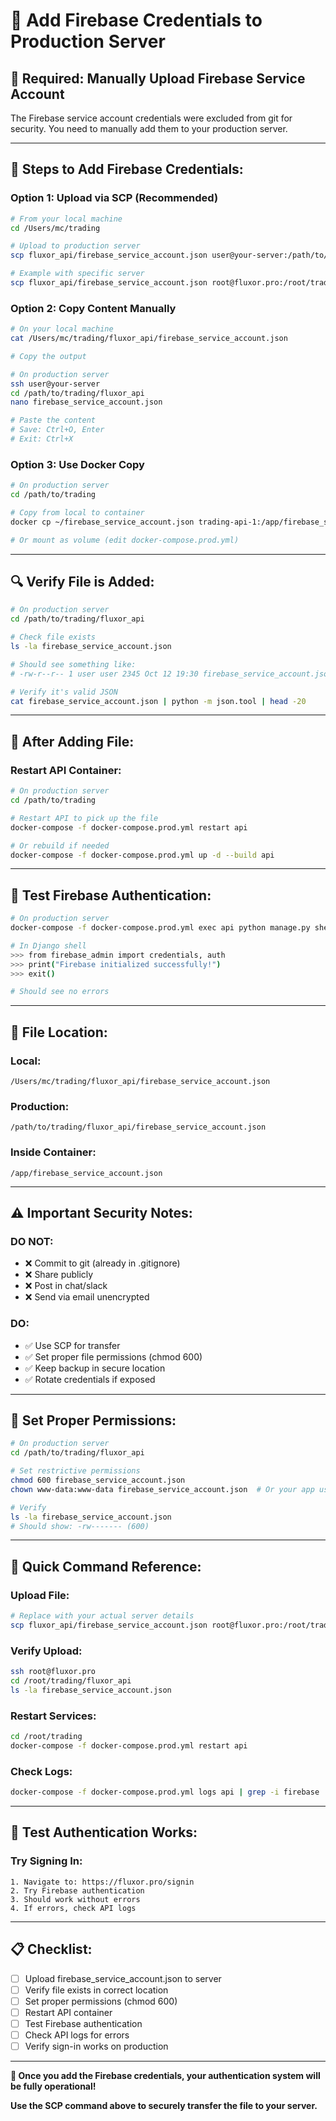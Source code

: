 # 🔑 Add Firebase Credentials to Production Server

## 🎯 **Required: Manually Upload Firebase Service Account**

The Firebase service account credentials were excluded from git for security. You need to manually add them to your production server.

---

## 📝 **Steps to Add Firebase Credentials:**

### **Option 1: Upload via SCP (Recommended)**

```bash
# From your local machine
cd /Users/mc/trading

# Upload to production server
scp fluxor_api/firebase_service_account.json user@your-server:/path/to/trading/fluxor_api/

# Example with specific server
scp fluxor_api/firebase_service_account.json root@fluxor.pro:/root/trading/fluxor_api/
```

### **Option 2: Copy Content Manually**

```bash
# On your local machine
cat /Users/mc/trading/fluxor_api/firebase_service_account.json

# Copy the output

# On production server
ssh user@your-server
cd /path/to/trading/fluxor_api
nano firebase_service_account.json

# Paste the content
# Save: Ctrl+O, Enter
# Exit: Ctrl+X
```

### **Option 3: Use Docker Copy**

```bash
# On production server
cd /path/to/trading

# Copy from local to container
docker cp ~/firebase_service_account.json trading-api-1:/app/firebase_service_account.json

# Or mount as volume (edit docker-compose.prod.yml)
```

---

## 🔍 **Verify File is Added:**

```bash
# On production server
cd /path/to/trading/fluxor_api

# Check file exists
ls -la firebase_service_account.json

# Should see something like:
# -rw-r--r-- 1 user user 2345 Oct 12 19:30 firebase_service_account.json

# Verify it's valid JSON
cat firebase_service_account.json | python -m json.tool | head -20
```

---

## 🔄 **After Adding File:**

### **Restart API Container:**

```bash
# On production server
cd /path/to/trading

# Restart API to pick up the file
docker-compose -f docker-compose.prod.yml restart api

# Or rebuild if needed
docker-compose -f docker-compose.prod.yml up -d --build api
```

---

## 🧪 **Test Firebase Authentication:**

```bash
# On production server
docker-compose -f docker-compose.prod.yml exec api python manage.py shell

# In Django shell
>>> from firebase_admin import credentials, auth
>>> print("Firebase initialized successfully!")
>>> exit()

# Should see no errors
```

---

## 📍 **File Location:**

### **Local:**
```
/Users/mc/trading/fluxor_api/firebase_service_account.json
```

### **Production:**
```
/path/to/trading/fluxor_api/firebase_service_account.json
```

### **Inside Container:**
```
/app/firebase_service_account.json
```

---

## ⚠️ **Important Security Notes:**

### **DO NOT:**
- ❌ Commit to git (already in .gitignore)
- ❌ Share publicly
- ❌ Post in chat/slack
- ❌ Send via email unencrypted

### **DO:**
- ✅ Use SCP for transfer
- ✅ Set proper file permissions (chmod 600)
- ✅ Keep backup in secure location
- ✅ Rotate credentials if exposed

---

## 🔐 **Set Proper Permissions:**

```bash
# On production server
cd /path/to/trading/fluxor_api

# Set restrictive permissions
chmod 600 firebase_service_account.json
chown www-data:www-data firebase_service_account.json  # Or your app user

# Verify
ls -la firebase_service_account.json
# Should show: -rw------- (600)
```

---

## 🚀 **Quick Command Reference:**

### **Upload File:**
```bash
# Replace with your actual server details
scp fluxor_api/firebase_service_account.json root@fluxor.pro:/root/trading/fluxor_api/
```

### **Verify Upload:**
```bash
ssh root@fluxor.pro
cd /root/trading/fluxor_api
ls -la firebase_service_account.json
```

### **Restart Services:**
```bash
cd /root/trading
docker-compose -f docker-compose.prod.yml restart api
```

### **Check Logs:**
```bash
docker-compose -f docker-compose.prod.yml logs api | grep -i firebase
```

---

## 🧪 **Test Authentication Works:**

### **Try Signing In:**
```
1. Navigate to: https://fluxor.pro/signin
2. Try Firebase authentication
3. Should work without errors
4. If errors, check API logs
```

---

## 📋 **Checklist:**

- [ ] Upload firebase_service_account.json to server
- [ ] Verify file exists in correct location
- [ ] Set proper permissions (chmod 600)
- [ ] Restart API container
- [ ] Test Firebase authentication
- [ ] Check API logs for errors
- [ ] Verify sign-in works on production

---

**🔑 Once you add the Firebase credentials, your authentication system will be fully operational!**

**Use the SCP command above to securely transfer the file to your server.**
